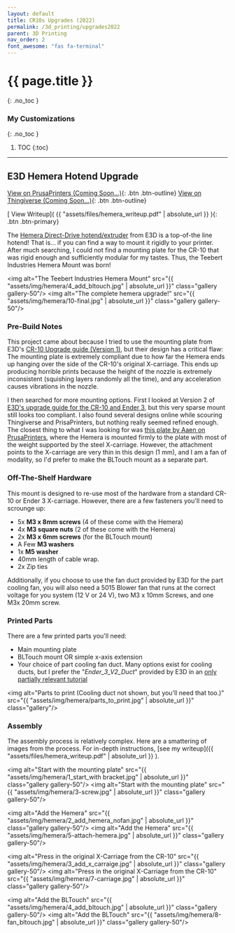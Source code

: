 ```yaml
---
layout: default
title: CR10s Upgrades (2022)
permalink: /3d_printing/upgrades2022
parent: 3D Printing
nav_order: 2
font_awesome: "fas fa-terminal"
---
```


# <i class="{{ page.font_awesome }}"></i> {{ page.title }}
{: .no_toc }


### My Customizations
{: .no_toc }

1. TOC
{:toc}

---

## E3D Hemera Hotend Upgrade

[<i class="fas fa-link"></i> View on PrusaPrinters (Coming Soon...)](){: .btn .btn-outline}
[<i class="fas fa-link"></i> View on Thingiverse (Coming Soon...)](){: .btn .btn-outline}

[<i class="fas fa-file-pdf"></i> View Writeup]( {{ "assets/files/hemera_writeup.pdf" | absolute_url }} ){: .btn .btn-primary}

The [Hemera Direct-Drive hotend/extruder](https://e3d-online.com/products/e3d-hemera-direct-kit-1-75mm) from E3D is a top-of-the line hotend! That is... if you can find a way to mount it rigidly to your printer. After much searching, I could not find a mounting plate for the CR-10 that was rigid enough and sufficiently modular for my tastes. Thus, the Teebert Industries Hemera Mount was born!


<img alt="The Teebert Industries Hemera Mount"
     src="{{ "assets/img/hemera/4_add_bltouch.jpg" | absolute_url }}"
     class="gallery gallery-50"/>
<img alt="The complete hemera upgrade!"
     src="{{ "assets/img/hemera/10-final.jpg" | absolute_url }}"
     class="gallery gallery-50"/>



### Pre-Build Notes

This project came about because I tried to use the mounting plate from E3D's [CR-10 Upgrade guide (Version 1)](https://e3d-online.zendesk.com/hc/en-us/articles/360017637478-Hemera-Creality-CR10-Upgrade-Guide-Edition-1-), but their design has a critical flaw: The mounting plate is extremely compliant due to how far the Hemera ends up hanging over the side of the CR-10's original X-carriage. This ends up producing horrible prints because the height of the nozzle is extremely inconsistent (squishing layers randomly all the time), and any acceleration causes vibrations in the nozzle.

I then searched for more mounting options. First I looked at Version 2 of [E3D's upgrade guide for the CR-10 and Ender 3](https://e3d-online.zendesk.com/hc/en-us/articles/360018062117-Hemera-Ender-3-V2-Ender-3-CR10-CR10-V2-Upgrade-Guide-Edition-2-), but this very sparse mount still looks too compliant. I also found several designs online while scouring Thingiverse and PrisaPrinters, but nothing really seemed refined enough. The closest thing to what I was looking for was [this plate by Aaen on PrusaPrinters](https://www.prusaprinters.org/prints/21817-ender-3-compact-hemera-mount-plate-with-bltouch), where the Hemera is mounted firmly to the plate with most of the weight supported by the steel X-carriage. However, the attachment points to the X-carriage are very thin in this design (1 mm), and I am a fan of modality, so I'd prefer to make the BLTouch mount as a separate part. 


### Off-The-Shelf Hardware

This mount is designed to re-use most of the hardware from a standard CR-10 or Ender 3 X-carriage. However, there are a few fasteners you'll need to scrounge up:

- 5x **M3 x 8mm screws** (4 of these come with the Hemera)
- 4x **M3 square nuts** (2 of these come with the Hemera)
- 2x **M3 x 6mm screws** (for the BLTouch mount)
- A Few **M3 washers**
- 1x **M5 washer**
- 40mm length of cable wrap.
- 2x Zip ties

Additionally, if you choose to use the fan duct provided by E3D for the part cooling fan, you will also need a 5015 Blower fan that runs at the correct voltage for you system (12 V or 24 V), two M3 x 10mm Screws, and one M3x 20mm screw.


### Printed Parts

There are a few printed parts you'll need:

- Main mounting plate
- BLTouch mount OR simple x-axis extension
- Your choice of part cooling fan duct. Many options exist for cooling ducts, but I prefer the "_Ender_3_V2_Duct_" provided by E3D in an [only partially relevant tutorial](https://e3d-online.zendesk.com/hc/en-us/articles/360018062117-Hemera-Ender-3-V2-Ender-3-CR10-CR10-V2-Upgrade-Guide-Edition-2-)

<img alt="Parts to print (Cooling duct not shown, but you'll need that too.)"
     src="{{ "assets/img/hemera/parts_to_print.jpg" | absolute_url }}"
     class="gallery"/>


### Assembly

The assembly process is relatively complex. Here are a smattering of images from the process. For in-depth instructions, [see my writeup]({{ "assets/files/hemera_writeup.pdf" | absolute_url }} ).


<img alt="Start with the mounting plate"
     src="{{ "assets/img/hemera/1_start_with bracket.jpg" | absolute_url }}"
     class="gallery gallery-50"/>
<img alt="Start with the mounting plate"
     src="{{ "assets/img/hemera/3-screw.jpg" | absolute_url }}"
     class="gallery gallery-50"/>


<img alt="Add the Hemera"
     src="{{ "assets/img/hemera/2_add_hemera_nofan.jpg" | absolute_url }}"
     class="gallery gallery-50"/>
<img alt="Add the Hemera"
     src="{{ "assets/img/hemera/5-attach-hemera.jpg" | absolute_url }}"
     class="gallery gallery-50"/>


<img alt="Press in the original X-Carriage from the CR-10"
     src="{{ "assets/img/hemera/3_add_x_carraige.jpg" | absolute_url }}"
     class="gallery gallery-50"/>
<img alt="Press in the original X-Carriage from the CR-10"
     src="{{ "assets/img/hemera/7-carriage.jpg" | absolute_url }}"
     class="gallery gallery-50"/>


<img alt="Add the BLTouch"
     src="{{ "assets/img/hemera/4_add_bltouch.jpg" | absolute_url }}"
     class="gallery gallery-50"/>
<img alt="Add the BLTouch"
     src="{{ "assets/img/hemera/8-fan_bltouch.jpg" | absolute_url }}"
     class="gallery gallery-50"/>

